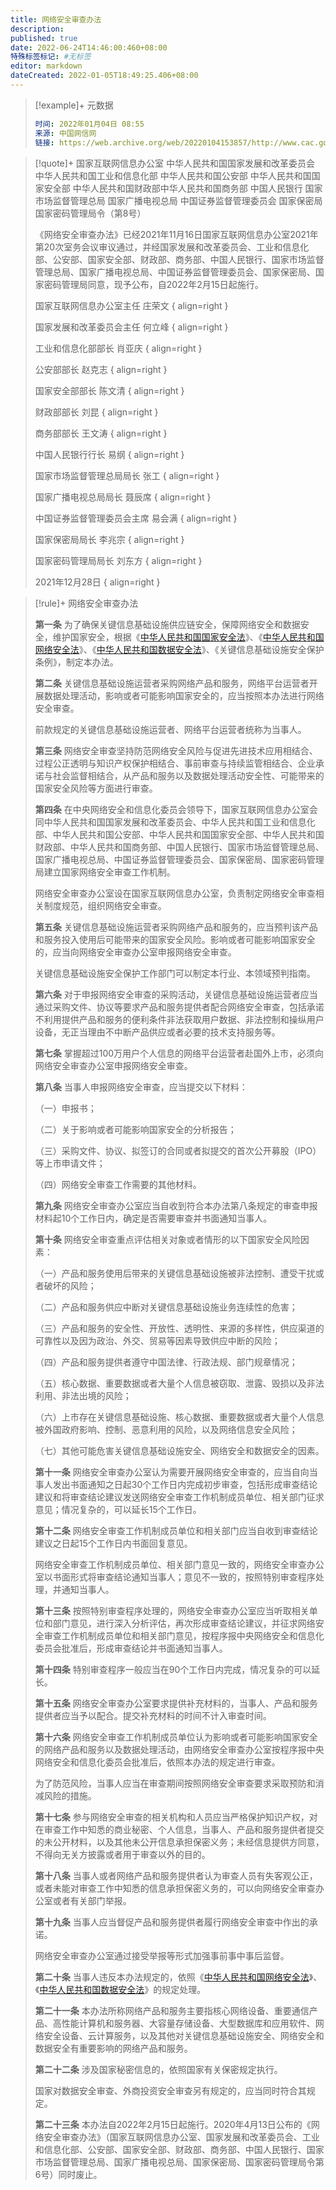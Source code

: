 ```yaml
---
title: 网络安全审查办法
description:
published: true
date: 2022-06-24T14:46:00:460+08:00
特殊标签标记: #无标签
editor: markdown
dateCreated: 2022-01-05T18:49:25.406+08:00
---
```


> [!example]+ 元数据
>
> ```YAML
> 时间: 2022年01月04日 08:55
> 来源: 中国网信网
> 链接: https://web.archive.org/web/20220104153857/http://www.cac.gov.cn/2022-01/04/c_1642894602182845.htm
> ```

> [!quote]+ 国家互联网信息办公室 中华人民共和国国家发展和改革委员会 中华人民共和国工业和信息化部 中华人民共和国公安部 中华人民共和国国家安全部 中华人民共和国财政部中华人民共和国商务部 中国人民银行 国家市场监督管理总局 国家广播电视总局 中国证券监督管理委员会 国家保密局 国家密码管理局令（第8号）
>
> 《网络安全审查办法》已经2021年11月16日国家互联网信息办公室2021年第20次室务会议审议通过，并经国家发展和改革委员会、工业和信息化部、公安部、国家安全部、财政部、商务部、中国人民银行、国家市场监督管理总局、国家广播电视总局、中国证券监督管理委员会、国家保密局、国家密码管理局同意，现予公布，自2022年2月15日起施行。
>
> 国家互联网信息办公室主任 庄荣文
> { align=right }
>
> 国家发展和改革委员会主任 何立峰
> { align=right }
>
> 工业和信息化部部长 肖亚庆
> { align=right }
>
> 公安部部长 赵克志
> { align=right }
>
> 国家安全部部长 陈文清
> { align=right }
>
> 财政部部长 刘昆
> { align=right }
>
> 商务部部长 王文涛
> { align=right }
>
> 中国人民银行行长 易纲
> { align=right }
>
> 国家市场监督管理总局局长 张工
> { align=right }
>
> 国家广播电视总局局长 聂辰席
> { align=right }
>
> 中国证券监督管理委员会主席 易会满
> { align=right }
>
> 国家保密局局长 李兆宗
> { align=right }
>
> 国家密码管理局局长 刘东方
> { align=right }
>
> 2021年12月28日
> { align=right }

> [!rule]+ 网络安全审查办法
>
> **第一条** 为了确保关键信息基础设施供应链安全，保障网络安全和数据安全，维护国家安全，根据《[中华人民共和国国家安全法][]》、《[中华人民共和国网络安全法][]》、《[中华人民共和国数据安全法][]》、《关键信息基础设施安全保护条例》，制定本办法。
>
> **第二条** 关键信息基础设施运营者采购网络产品和服务，网络平台运营者开展数据处理活动，影响或者可能影响国家安全的，应当按照本办法进行网络安全审查。
>
> 前款规定的关键信息基础设施运营者、网络平台运营者统称为当事人。
>
> **第三条** 网络安全审查坚持防范网络安全风险与促进先进技术应用相结合、过程公正透明与知识产权保护相结合、事前审查与持续监管相结合、企业承诺与社会监督相结合，从产品和服务以及数据处理活动安全性、可能带来的国家安全风险等方面进行审查。
>
> **第四条** 在中央网络安全和信息化委员会领导下，国家互联网信息办公室会同中华人民共和国国家发展和改革委员会、中华人民共和国工业和信息化部、中华人民共和国公安部、中华人民共和国国家安全部、中华人民共和国财政部、中华人民共和国商务部、中国人民银行、国家市场监督管理总局、国家广播电视总局、中国证券监督管理委员会、国家保密局、国家密码管理局建立国家网络安全审查工作机制。
>
> 网络安全审查办公室设在国家互联网信息办公室，负责制定网络安全审查相关制度规范，组织网络安全审查。
>
> **第五条** 关键信息基础设施运营者采购网络产品和服务的，应当预判该产品和服务投入使用后可能带来的国家安全风险。影响或者可能影响国家安全的，应当向网络安全审查办公室申报网络安全审查。
>
> 关键信息基础设施安全保护工作部门可以制定本行业、本领域预判指南。
>
> **第六条** 对于申报网络安全审查的采购活动，关键信息基础设施运营者应当通过采购文件、协议等要求产品和服务提供者配合网络安全审查，包括承诺不利用提供产品和服务的便利条件非法获取用户数据、非法控制和操纵用户设备，无正当理由不中断产品供应或者必要的技术支持服务等。
>
> **第七条** 掌握超过100万用户个人信息的网络平台运营者赴国外上市，必须向网络安全审查办公室申报网络安全审查。
>
> **第八条** 当事人申报网络安全审查，应当提交以下材料：
>
> （一）申报书；
>
> （二）关于影响或者可能影响国家安全的分析报告；
>
> （三）采购文件、协议、拟签订的合同或者拟提交的首次公开募股（IPO）等上市申请文件；
>
> （四）网络安全审查工作需要的其他材料。
>
> **第九条** 网络安全审查办公室应当自收到符合本办法第八条规定的审查申报材料起10个工作日内，确定是否需要审查并书面通知当事人。
>
> **第十条** 网络安全审查重点评估相关对象或者情形的以下国家安全风险因素：
>
> （一）产品和服务使用后带来的关键信息基础设施被非法控制、遭受干扰或者破坏的风险；
>
> （二）产品和服务供应中断对关键信息基础设施业务连续性的危害；
>
> （三）产品和服务的安全性、开放性、透明性、来源的多样性，供应渠道的可靠性以及因为政治、外交、贸易等因素导致供应中断的风险；
>
> （四）产品和服务提供者遵守中国法律、行政法规、部门规章情况；
>
> （五）核心数据、重要数据或者大量个人信息被窃取、泄露、毁损以及非法利用、非法出境的风险；
>
> （六）上市存在关键信息基础设施、核心数据、重要数据或者大量个人信息被外国政府影响、控制、恶意利用的风险，以及网络信息安全风险；
>
> （七）其他可能危害关键信息基础设施安全、网络安全和数据安全的因素。
>
> **第十一条** 网络安全审查办公室认为需要开展网络安全审查的，应当自向当事人发出书面通知之日起30个工作日内完成初步审查，包括形成审查结论建议和将审查结论建议发送网络安全审查工作机制成员单位、相关部门征求意见；情况复杂的，可以延长15个工作日。
>
> **第十二条** 网络安全审查工作机制成员单位和相关部门应当自收到审查结论建议之日起15个工作日内书面回复意见。
>
> 网络安全审查工作机制成员单位、相关部门意见一致的，网络安全审查办公室以书面形式将审查结论通知当事人；意见不一致的，按照特别审查程序处理，并通知当事人。
>
> **第十三条** 按照特别审查程序处理的，网络安全审查办公室应当听取相关单位和部门意见，进行深入分析评估，再次形成审查结论建议，并征求网络安全审查工作机制成员单位和相关部门意见，按程序报中央网络安全和信息化委员会批准后，形成审查结论并书面通知当事人。
>
> **第十四条** 特别审查程序一般应当在90个工作日内完成，情况复杂的可以延长。
>
> **第十五条** 网络安全审查办公室要求提供补充材料的，当事人、产品和服务提供者应当予以配合。提交补充材料的时间不计入审查时间。
>
> **第十六条** 网络安全审查工作机制成员单位认为影响或者可能影响国家安全的网络产品和服务以及数据处理活动，由网络安全审查办公室按程序报中央网络安全和信息化委员会批准后，依照本办法的规定进行审查。
>
> 为了防范风险，当事人应当在审查期间按照网络安全审查要求采取预防和消减风险的措施。
>
> **第十七条** 参与网络安全审查的相关机构和人员应当严格保护知识产权，对在审查工作中知悉的商业秘密、个人信息，当事人、产品和服务提供者提交的未公开材料，以及其他未公开信息承担保密义务；未经信息提供方同意，不得向无关方披露或者用于审查以外的目的。
>
> **第十八条** 当事人或者网络产品和服务提供者认为审查人员有失客观公正，或者未能对审查工作中知悉的信息承担保密义务的，可以向网络安全审查办公室或者有关部门举报。
>
> **第十九条** 当事人应当督促产品和服务提供者履行网络安全审查中作出的承诺。
>
> 网络安全审查办公室通过接受举报等形式加强事前事中事后监督。
>
> **第二十条** 当事人违反本办法规定的，依照《[中华人民共和国网络安全法][]》、《[中华人民共和国数据安全法][]》的规定处理。
>
> **第二十一条** 本办法所称网络产品和服务主要指核心网络设备、重要通信产品、高性能计算机和服务器、大容量存储设备、大型数据库和应用软件、网络安全设备、云计算服务，以及其他对关键信息基础设施安全、网络安全和数据安全有重要影响的网络产品和服务。
>
> **第二十二条** 涉及国家秘密信息的，依照国家有关保密规定执行。
>
> 国家对数据安全审查、外商投资安全审查另有规定的，应当同时符合其规定。
>
> **第二十三条** 本办法自2022年2月15日起施行。2020年4月13日公布的《网络安全审查办法》（国家互联网信息办公室、国家发展和改革委员会、工业和信息化部、公安部、国家安全部、财政部、商务部、中国人民银行、国家市场监督管理总局、国家广播电视总局、国家保密局、国家密码管理局令第6号）同时废止。

[中华人民共和国国家安全法]: /rule/中华人民共和国国家安全法.md
[中华人民共和国网络安全法]: /rule/普通法律/中华人民共和国网络安全法.md
[中华人民共和国数据安全法]: /rule/普通法律/中华人民共和国数据安全法.md
